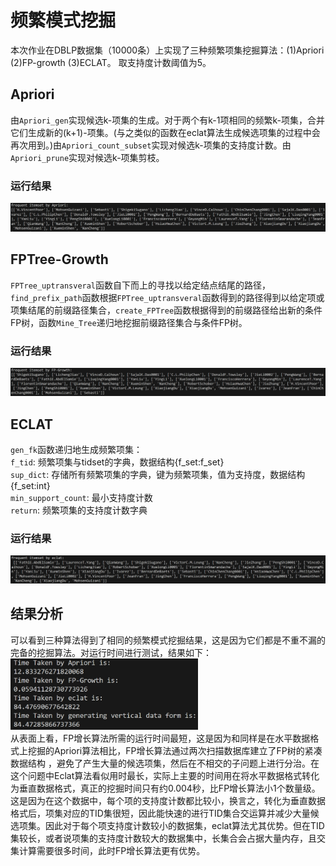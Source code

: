 # 频繁模式挖掘

本次作业在DBLP数据集（10000条）上实现了三种频繁项集挖掘算法：(1)Apriori (2)FP-growth (3)ECLAT。
取支持度计数阈值为5。


## Apriori

由`Apriori_gen`实现候选k-项集的生成。对于两个有k-1项相同的频繁k-项集，合并它们生成新的(k+1)-项集。(与之类似的函数在eclat算法生成候选项集的过程中会再次用到。)由`Apriori_count_subset`实现对候选k-项集的支持度计数。由`Apriori_prune`实现对候选k-项集剪枝。

### 运行结果

![image](fp_apriori.png)

## FPTree-Growth

`FPTree_uptransveral`函数自下而上的寻找以给定结点结尾的路径，`find_prefix_path`函数根据`FPTree_uptransveral`函数得到的路径得到以给定项或项集结尾的前缀路径集合，`create_FPTree`函数根据得到的前缀路径给出新的条件FP树，函数`Mine_Tree`递归地挖掘前缀路径集合与条件FP树。

### 运行结果

![image](fp_fpgrowth.png)

## ECLAT

`gen_fk`函数递归地生成频繁项集：<br>
    `f_tid`: 频繁项集与tidset的字典，数据结构{f_set:f_set}<br>
    `sup_dict`: 存储所有频繁项集的字典，键为频繁项集，值为支持度，数据结构{f_set:int}<br>
    `min_support_count`: 最小支持度计数<br>
    `return`: 频繁项集的支持度计数字典<br>

### 运行结果

![image](fp_eclat.png)

## 结果分析

可以看到三种算法得到了相同的频繁模式挖掘结果，这是因为它们都是不重不漏的完备的挖掘算法。对运行时间进行测试，结果如下：<br>
<img src="./run_time.png" width = "300"><br>
从表面上看，FP增长算法所需的运行时间最短，这是因为和同样是在水平数据格式上挖掘的Apriori算法相比，FP增长算法通过两次扫描数据库建立了FP树的紧凑数据结构 ，避免了产生大量的候选项集，然后在不相交的子问题上进行分治。在这个问题中Eclat算法看似用时最长，实际上主要的时间用在将水平数据格式转化为垂直数据格式，真正的挖掘时间只有约0.004秒，比FP增长算法小1个数量级。<br>
这是因为在这个数据中，每个项的支持度计数都比较小，换言之，转化为垂直数据格式后，项集对应的TID集很短，因此能快速的进行TID集合交运算并减少大量候选项集。因此对于每个项支持度计数较小的数据集，eclat算法尤其优势。但在TID集较长，或者说项集的支持度计数较大的数据集中，长集合会占据大量内存，且交集计算需要很多时间，此时FP增长算法更有优势。


